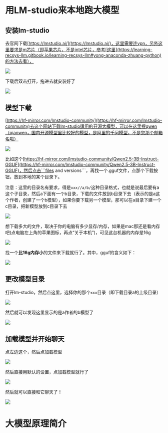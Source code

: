 # 用LM-studio来本地跑大模型

## 安装lm-studio

去官网下载[https://lmstudio.ai/](https://lmstudio.ai/)，这里需要连vpn，另外这里要求是m芯片（即苹果芯片，不是intel芯片，参考[这里](https://learning-recsys-llm.gitbook.io/learning-recsys-llm#yong-anaconda-zhuang-python)的方法去看），

![](./imgs/download-lm-studio.png)

下载后双击打开，拖进去就安装好了

![](./imgs/install-lm-studio.png)

## 模型下载

[https://hf-mirror.com/lmstudio-community](https://hf-mirror.com/lmstudio-community)去这个网站下载lm-studio适用的开源大模型，可以在这里搜qwen（qianwen，国内开源模型里比较好的模型，是阿里的千问模型，不是您那个邮箱名啦）

![](./imgs/hf-search.png)

比如这个[https://hf-mirror.com/lmstudio-community/Qwen2.5-3B-Instruct-GGUF](https://hf-mirror.com/lmstudio-community/Qwen2.5-3B-Instruct-GGUF)，然后点击```files and versions```，再找一个.gguf文件，点那个下载按钮，放到本地的某个目录下。

注意：这里的目录名有要求，得是```xxx//a/b/```这种目录格式，也就是说最后要有a这个子目录，然后a下面有一个b目录，下载的文件放到b目录下去（表示的是a这个作者，创建了一个b模型），如果你要下载另一个模型，那可以在a目录下建一个c目录，把新模型放到c目录下去

![](./imgs/download-gguf.png)

想下载多大的文件，取决于你的电脑有多少显存/内存，如果是mac那还是看内存吧(点电脑左上角的苹果图标，再点“关于本机”)，可见这台机器的内存是16g

![](./imgs/mac-memory.png)

找一个**比16g内存小**的文件来下载就行了。其中，gguf的含义如下：

![](./imgs/gguf-meaning.png)

## 更改模型目录

打开lm-studio，然后点这里，选择你的那个```xxx```目录（即下载目录a的上级目录）

![](./imgs/lm-studio-change-model-path.png)

然后就可以发现这里显示的是a作者的b模型了

![](./imgs/lm-studio-load-model.png)

## 加载模型并开始聊天

点左边这个，然后点加载模型

![](./imgs/lm-studio-chat-load.png)

然后直接用默认的设置，点加载模型就行了

![](./imgs/lm-studio-load-model-setting.jpg)

然后就可以直接和它聊天了！

![](./imgs/lm-studio-chat.png)

# 大模型原理简介

